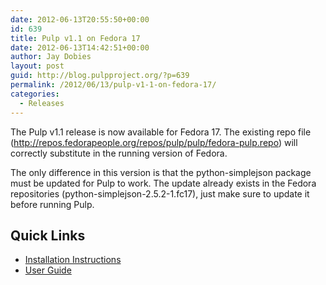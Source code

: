 ```yaml
---
date: 2012-06-13T20:55:50+00:00
id: 639
title: Pulp v1.1 on Fedora 17
date: 2012-06-13T14:42:51+00:00
author: Jay Dobies
layout: post
guid: http://blog.pulpproject.org/?p=639
permalink: /2012/06/13/pulp-v1-1-on-fedora-17/
categories:
  - Releases
---
```

<!-- more -->
The Pulp v1.1 release is now available for Fedora 17. The existing repo file (<http://repos.fedorapeople.org/repos/pulp/pulp/fedora-pulp.repo>) will correctly substitute in the running version of Fedora.

The only difference in this version is that the python-simplejson package must be updated for Pulp to work. The update already exists in the Fedora repositories (python-simplejson-2.5.2-1.fc17), just make sure to update it before running Pulp.

## Quick Links

  * [Installation Instructions](http://pulpproject.org/ug/UGInstallation.html#installation)
  * [User Guide](http://pulpproject.org/ug/index.html)